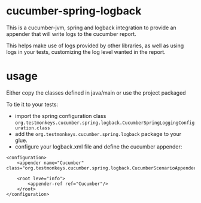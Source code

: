 # cucumber-spring-logback
This is a cucumber-jvm, spring and logback integration to provide an appender that will write logs to the cucumber report. 

This helps make use of logs provided by other libraries, as well as using logs in your tests, customizing the log level wanted in the report.


# usage
Either copy the classes defined in java/main or use the project packaged

To tie it to your tests:
* import the spring configuration class ```org.testmonkeys.cucumber.spring.logback.CucumberSpringLoggingConfiguration.class``` 
* add the ```org.testmonkeys.cucumber.spring.logback``` package to your glue.
* configure your logback.xml file and define the cucumber appender:
```
<configuration>
    <appender name="Cucumber" class="org.testmonkeys.cucumber.spring.logback.CucumberScenarioAppender"/>

    <root leve="info">
        <appender-ref ref="Cucumber"/>
    </root>
</configuration>
```
